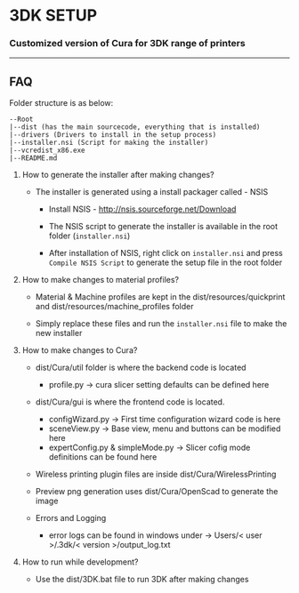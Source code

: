 # 3DK SETUP
### Customized version of Cura for 3DK range of printers

---

## FAQ

Folder structure is as below:

    --Root
    |--dist (has the main sourcecode, everything that is installed)
    |--drivers (Drivers to install in the setup process)
    |--installer.nsi (Script for making the installer)
    |--vcredist_x86.exe
    |--README.md


1. How to generate the installer after making changes?

    + The installer is generated using a install packager called - NSIS

        + Install NSIS	- http://nsis.sourceforge.net/Download

        + The NSIS script to generate the installer is available in the root folder (`installer.nsi`)

        + After installation of NSIS, right click on `installer.nsi` and press `Compile NSIS Script` to generate the setup file in the root folder

2. How to make changes to material profiles?

    + Material & Machine profiles are kept in the dist/resources/quickprint and dist/resources/machine_profiles folder

    + Simply replace these files and run the `installer.nsi` file to make the new installer

3. How to make changes to Cura?

    + dist/Cura/util folder is where the backend code is located
        + profile.py -> cura slicer setting defaults can be defined here

    + dist/Cura/gui is where the frontend code is located.
        + configWizard.py -> First time configuration wizard code is here
        + sceneView.py -> Base view, menu and buttons can be modified here
        + expertConfig.py & simpleMode.py -> Slicer cofig mode definitions can be found here

    + Wireless printing plugin files are inside dist/Cura/WirelessPrinting

    + Preview png generation uses dist/Cura/OpenScad to generate the image


    + Errors and Logging
        + error logs can be found in windows under -> Users/< user >/.3dk/< version >/output_log.txt

4. How to run while development?
    + Use the dist/3DK.bat file to run 3DK after making changes
